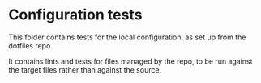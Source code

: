 # Configuration tests

This folder contains tests for the local configuration,
as set up from the dotfiles repo.

It contains lints and tests for files managed by the repo,
to be run against the target files rather than against the source.
